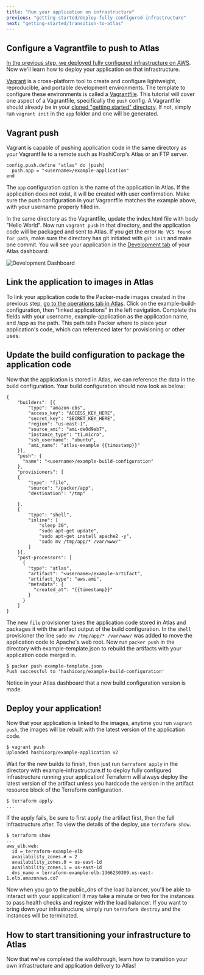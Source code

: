 ```yaml
---
title: "Run your application on infrastructure"
previous: "getting-started/deploy-fully-configured-infrastructure"
next: "getting-started/transition-to-atlas"
---
```

## Configure a Vagrantfile to push to Atlas
[In the previous step, we deployed fully configured infrastructure on AWS](/help/getting-started/deploy-fully-configured-infrastructure). Now we'll learn how to deploy your application on that infrastructure. 

[Vagrant](https://vagrantup.com) is a cross-platform tool to create and configure lightweight, reproducible, and portable development environments. The template to configure these environments is called a [Vagrantfile](https://docs.vagrantup.com/v2/vagrantfile/index.html). This tutorial will cover one aspect of a Vagrantfile, specifically the `push` config. A Vagrantfile should already be in your [cloned "getting started" directory](https://github.com/hashicorp/atlas-examples/tree/master/getting-started). If not, simply run `vagrant init` in the `app` folder and one will be generated. 

## Vagrant push
Vagrant is capable of pushing application code in the same directory as your Vagrantfile to a remote such as HashiCorp's Atlas or an FTP server.

	config.push.define "atlas" do |push|
	  push.app = "<username>/example-application"
	end

The `app` configuration option is the name of the application in Atlas. If the application does not exist, it will be created with user confirmation. Make sure the push configuration in your Vagrantfile matches the example above, with your username properly filled in. 

In the same directory as the Vagrantfile, update the index.html file with body "Hello World". Now run `vagrant push` in that directory, and the application code will be packaged and sent to Atlas. If you get the error `No VCS found for path`, make sure the directory has git initiated with `git init` and make one commit. You will see your application in the [Development tab](https://atlas.hashicorp.com/development) of your Atlas dashboard:

![Development Dashboard](/help-images/application.png)

## Link the application to images in Atlas
To link your application code to the Packer-made images created in the previous step, [go to the operations tab in Atlas](http://atlas.hashicorp.com/operations). Click on the example-build-configuration, then "linked applications" in the left navigation. Complete the fields with your username, example-application as the application name, and /app as the path. This path tells Packer where to place your application's code, which can referenced later for provisioning or other uses. 

## Update the build configuration to package the application code

Now that the application is stored in Atlas, we can reference the data in the build configuration. Your build configuration should now look as below:

	{
	    "builders": [{
	        "type": "amazon-ebs",
	        "access_key": "ACCESS_KEY_HERE",
	        "secret_key": "SECRET_KEY_HERE",
	        "region": "us-east-1",
	        "source_ami": "ami-de0d9eb7",
	        "instance_type": "t1.micro",
	        "ssh_username": "ubuntu",
	        "ami_name": "atlas-example {{timestamp}}"
	    }],
	    "push": {
	      "name": "<username>/example-build-configuration"
	    },
	    "provisioners": [
	    {   
	        "type": "file",
	        "source": "/packer/app",
	        "destination": "/tmp"

	    },
	    {
	        "type": "shell",
	        "inline": [
	            "sleep 30",
	            "sudo apt-get update",
	            "sudo apt-get install apache2 -y",
	            "sudo mv /tmp/app/* /var/www/"
	        ]
	    }],
	    "post-processors": [
	      {
	        "type": "atlas",
	        "artifact": "<username>/example-artifact",
	        "artifact_type": "aws.ami",
	        "metadata": {
	          "created_at": "{{timestamp}}"
	        }
	      }
	    ]
	}

The new `file` provisioner takes the application code stored in Atlas and packages it with the artifact output of the build configuration. In the `shell` provisioner the line `sudo mv /tmp/app/* /var/www/` was added to move the application code to Apache's web root. Now run `packer push` in the directory with example-template.json to rebuild the artifacts with your application code merged in. 

	$ packer push example-template.json
	Push successful to 'hashicorp/example-build-configuration'

Notice in your Atlas dashboard that a new build configuration version is made. 

## Deploy your application!
Now that your application is linked to the images, anytime you run `vagrant push`, the images will be rebuilt with the latest version of the application code. 

	$ vagrant push
	Uploaded hashicorp/example-application v2

Wait for the new builds to finish, then just run `terraform apply` in the directory with example-infrastructure.tf to deploy fully configured infrastructure running your application! Terraform will always deploy the latest version of the artifact unless you hardcode the version in the artifact resource block of the Terraform configuration. 

	$ terraform apply
	...

If the apply fails, be sure to first apply the artifact first, then the full infrastructure after. To view the details of the deploy, use `terraform show`. 

	$ terraform show
	...
	aws_elb.web:
	  id = terraform-example-elb
	  availability_zones.# = 2
	  availability_zones.0 = us-east-1d
	  availability_zones.1 = us-east-1d
	  dns_name = terraform-example-elb-1366230309.us-east-1.elb.amazonaws.co7

Now when you go to the public_dns of the load balancer, you'll be able to interact with your application! It may take a minute or two for the instances to pass health checks and register with the load balancer. If you want to bring down your infrastructure, simply run `terraform destroy` and the instances will be terminated. 

## How to start transitioning your infrastructure to Atlas
Now that we've completed the walkthrough, learn how to transition your own infrastructure and application delivery to Atlas!
